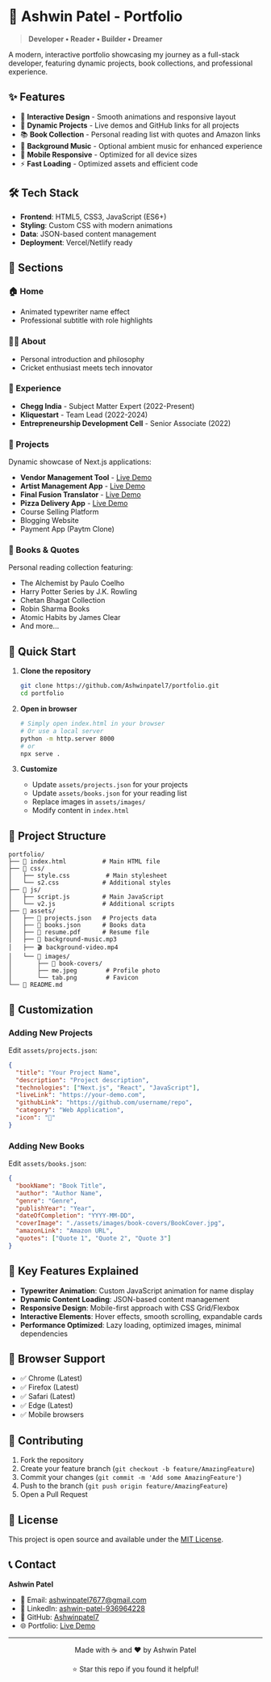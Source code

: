 # 🚀 Ashwin Patel - Portfolio

> **Developer • Reader • Builder • Dreamer**

A modern, interactive portfolio showcasing my journey as a full-stack developer, featuring dynamic projects, book collections, and professional experience.

## ✨ Features

- 🎨 **Interactive Design** - Smooth animations and responsive layout
- 💼 **Dynamic Projects** - Live demos and GitHub links for all projects
- 📚 **Book Collection** - Personal reading list with quotes and Amazon links
- 🎵 **Background Music** - Optional ambient music for enhanced experience
- 📱 **Mobile Responsive** - Optimized for all device sizes
- ⚡ **Fast Loading** - Optimized assets and efficient code

## 🛠️ Tech Stack

- **Frontend**: HTML5, CSS3, JavaScript (ES6+)
- **Styling**: Custom CSS with modern animations
- **Data**: JSON-based content management
- **Deployment**: Vercel/Netlify ready

## 🎯 Sections

### 🏠 Home
- Animated typewriter name effect
- Professional subtitle with role highlights

### 👨‍💻 About
- Personal introduction and philosophy
- Cricket enthusiast meets tech innovator

### 💼 Experience
- **Chegg India** - Subject Matter Expert (2022-Present)
- **Kliquestart** - Team Lead (2022-2024)
- **Entrepreneurship Development Cell** - Senior Associate (2022)

### 🚀 Projects
Dynamic showcase of Next.js applications:
- **Vendor Management Tool** - [Live Demo](https://vendor-app-psi.vercel.app/)
- **Artist Management App** - [Live Demo](https://artistly-nu-lovat.vercel.app/)
- **Final Fusion Translator** - [Live Demo](https://final-fusion-jcaj.vercel.app/)
- **Pizza Delivery App** - [Live Demo](https://pizza-flow-khaki.vercel.app/)
- Course Selling Platform
- Blogging Website
- Payment App (Paytm Clone)

### 📖 Books & Quotes
Personal reading collection featuring:
- The Alchemist by Paulo Coelho
- Harry Potter Series by J.K. Rowling
- Chetan Bhagat Collection
- Robin Sharma Books
- Atomic Habits by James Clear
- And more...

## 🚀 Quick Start

1. **Clone the repository**
   ```bash
   git clone https://github.com/Ashwinpatel7/portfolio.git
   cd portfolio
   ```

2. **Open in browser**
   ```bash
   # Simply open index.html in your browser
   # Or use a local server
   python -m http.server 8000
   # or
   npx serve .
   ```

3. **Customize**
   - Update `assets/projects.json` for your projects
   - Update `assets/books.json` for your reading list
   - Replace images in `assets/images/`
   - Modify content in `index.html`

## 📁 Project Structure

```
portfolio/
├── 📄 index.html          # Main HTML file
├── 📁 css/
│   ├── style.css          # Main stylesheet
│   └── s2.css            # Additional styles
├── 📁 js/
│   ├── script.js         # Main JavaScript
│   └── v2.js             # Additional scripts
├── 📁 assets/
│   ├── 📄 projects.json   # Projects data
│   ├── 📄 books.json      # Books data
│   ├── 📄 resume.pdf      # Resume file
│   ├── 🎵 background-music.mp3
│   ├── 🎬 background-video.mp4
│   └── 📁 images/
│       ├── 📁 book-covers/
│       ├── me.jpeg        # Profile photo
│       └── tab.png        # Favicon
└── 📄 README.md
```

## 🎨 Customization

### Adding New Projects
Edit `assets/projects.json`:
```json
{
  "title": "Your Project Name",
  "description": "Project description",
  "technologies": ["Next.js", "React", "JavaScript"],
  "liveLink": "https://your-demo.com",
  "githubLink": "https://github.com/username/repo",
  "category": "Web Application",
  "icon": "🚀"
}
```

### Adding New Books
Edit `assets/books.json`:
```json
{
  "bookName": "Book Title",
  "author": "Author Name",
  "genre": "Genre",
  "publishYear": "Year",
  "dateOfCompletion": "YYYY-MM-DD",
  "coverImage": "./assets/images/book-covers/BookCover.jpg",
  "amazonLink": "Amazon URL",
  "quotes": ["Quote 1", "Quote 2", "Quote 3"]
}
```

## 🌟 Key Features Explained

- **Typewriter Animation**: Custom JavaScript animation for name display
- **Dynamic Content Loading**: JSON-based content management
- **Responsive Design**: Mobile-first approach with CSS Grid/Flexbox
- **Interactive Elements**: Hover effects, smooth scrolling, expandable cards
- **Performance Optimized**: Lazy loading, optimized images, minimal dependencies

## 📱 Browser Support

- ✅ Chrome (Latest)
- ✅ Firefox (Latest)
- ✅ Safari (Latest)
- ✅ Edge (Latest)
- ✅ Mobile browsers

## 🤝 Contributing

1. Fork the repository
2. Create your feature branch (`git checkout -b feature/AmazingFeature`)
3. Commit your changes (`git commit -m 'Add some AmazingFeature'`)
4. Push to the branch (`git push origin feature/AmazingFeature`)
5. Open a Pull Request

## 📄 License

This project is open source and available under the [MIT License](LICENSE).

## 📞 Contact

**Ashwin Patel**
- 📧 Email: ashwinpatel7677@gmail.com
- 💼 LinkedIn: [ashwin-patel-936964228](https://linkedin.com/in/ashwin-patel-936964228/)
- 🐙 GitHub: [Ashwinpatel7](https://github.com/Ashwinpatel7)
- 🌐 Portfolio: [Live Demo](https://your-portfolio-url.com)

---

<div align="center">
  <p>Made with ☕ and ❤️ by Ashwin Patel</p>
  <p>⭐ Star this repo if you found it helpful!</p>
</div>